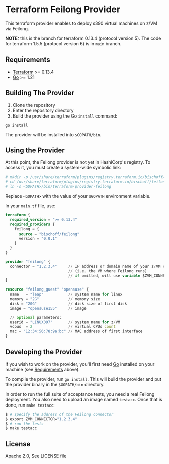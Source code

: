 # Terraform Feilong Provider

This terraform provider enables to deploy s390 virtual machines on z/VM via Feilong.

**NOTE:** this is the branch for terraform 0.13.4 (protocol version 5).
The code for terraform 1.5.5 (protocol version 6) is in `main` branch.


## Requirements

- [Terraform](https://developer.hashicorp.com/terraform/downloads) >= 0.13.4
- [Go](https://golang.org/doc/install) >= 1.21


## Building The Provider

1. Clone the repository
1. Enter the repository directory
1. Build the provider using the Go `install` command:

```shell
go install
```

The provider will be installed into `$GOPATH/bin`.


## Using the Provider

At this point, the Feilong provider is not yet in HashiCorp's registry. To access it, you must
create a system-wide symbolic link:

```bash
# mkdir -p /usr/share/terraform/plugins/registry.terraform.io/bischoff/feilong/0.0.1/linux_amd64/
# cd /usr/share/terraform/plugins/registry.terraform.io/bischoff/feilong/0.0.1/linux_amd64/
# ln -s <GOPATH>/bin/terraform-provider-feilong
```

Replace `<GOPATH>` with the value of your `$GOPATH` environment variable.

In your `main.tf` file, use:

```terraform
terraform {
  required_version = ">= 0.13.4"
  required_providers {
    feilong = {
      source = "bischoff/feilong"
      version = "0.0.1"
    }
  }
}

provider "feilong" {
  connector = "1.2.3.4"     // IP address or domain name of your z/VM cloud connector
                            // (i.e. the VM where Feilong runs)
                            // if omitted, will use variable $ZVM_CONNECTOR
}

resource "feilong_guest" "opensuse" {
  name   = "leap"           // system name for linux
  memory = "2G"             // memory size
  disk = "20G"              // disk size of first disk
  image = "opensuse155"     // image

  // optional parameters:
  userid = "LINUX097"       // system name for z/VM
  vcpus  = 2                // virtual CPUs count
  mac = "12:34:56:78:9a:bc" // MAC address of first interface
}
```


## Developing the Provider

If you wish to work on the provider, you'll first need [Go](http://www.golang.org) installed on your machine (see [Requirements](#requirements) above).

To compile the provider, run `go install`. This will build the provider and put the provider binary in the `$GOPATH/bin` directory.

In order to run the full suite of acceptance tests, you need a real Feilong deployment. You also need to upload an image named `testacc`. Once that is done, run `make testacc`:

```bash
$ # specify the address of the Feilong connector
$ export ZVM_CONNECTOR="1.2.3.4"
$ # run the tests
$ make testacc
```


## License

Apache 2.0, See LICENSE file
